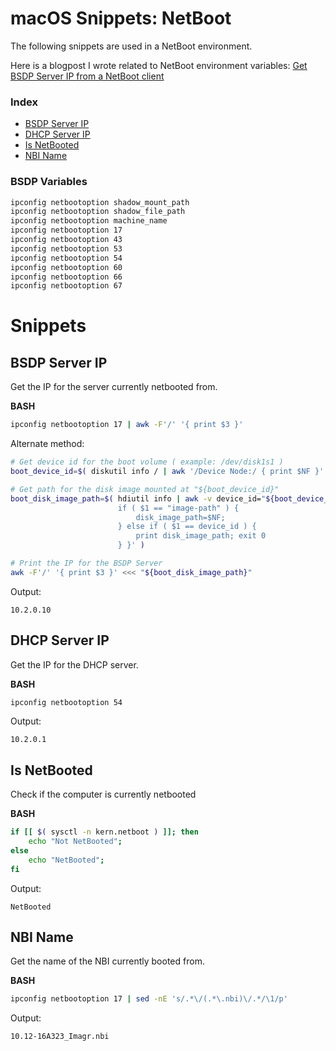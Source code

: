 # macOS Snippets: NetBoot 

The following snippets are used in a NetBoot environment.

Here is a blogpost I wrote related to NetBoot environment variables: [Get BSDP Server IP from a NetBoot client](http://erikberglund.github.io/2016/Get-BSDP-Server-IP-from-a-NetBoot-client/)

### Index

* [BSDP Server IP](https://github.com/erikberglund/Scripts/blob/master/snippets/macos_netboot.md#bsdp-server-ip)
* [DHCP Server IP](https://github.com/erikberglund/Scripts/blob/master/snippets/macos_netboot.md#dhcp-server-ip)
* [Is NetBooted](https://github.com/erikberglund/Scripts/blob/master/snippets/macos_netboot.md#is-netbooted)
* [NBI Name](https://github.com/erikberglund/Scripts/blob/master/snippets/macos_netboot.md#nbi-name)


### BSDP Variables

```bash
ipconfig netbootoption shadow_mount_path
ipconfig netbootoption shadow_file_path
ipconfig netbootoption machine_name
ipconfig netbootoption 17
ipconfig netbootoption 43
ipconfig netbootoption 53
ipconfig netbootoption 54
ipconfig netbootoption 60
ipconfig netbootoption 66
ipconfig netbootoption 67
```

# Snippets

## BSDP Server IP

Get the IP for the server currently netbooted from.

**BASH**  
```bash
ipconfig netbootoption 17 | awk -F'/' '{ print $3 }'
```

Alternate method:

```bash
# Get device id for the boot volume ( example: /dev/disk1s1 )
boot_device_id=$( diskutil info / | awk '/Device Node:/ { print $NF }' )

# Get path for the disk image mounted at "${boot_device_id}"
boot_disk_image_path=$( hdiutil info | awk -v device_id="${boot_device_id}" '{ 
                        if ( $1 == "image-path" ) { 
                            disk_image_path=$NF;
                        } else if ( $1 == device_id ) { 
                            print disk_image_path; exit 0 
                        } }' )

# Print the IP for the BSDP Server
awk -F'/' '{ print $3 }' <<< "${boot_disk_image_path}"
```

Output:

```console
10.2.0.10
```

## DHCP Server IP

Get the IP for the DHCP server.

**BASH**  
```bash
ipconfig netbootoption 54
```

Output:

```console
10.2.0.1
```

## Is NetBooted

Check if the computer is currently netbooted

**BASH**  
```bash
if [[ $( sysctl -n kern.netboot ) ]]; then
	echo "Not NetBooted";
else
	echo "NetBooted";
fi
```

Output:

```console
NetBooted
```

## NBI Name

Get the name of the NBI currently booted from.

**BASH**  
```bash
ipconfig netbootoption 17 | sed -nE 's/.*\/(.*\.nbi)\/.*/\1/p'
```

Output:

```console
10.12-16A323_Imagr.nbi
```
